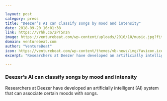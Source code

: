 ```yaml
---

layout: post
category: press
title: "Deezer’s AI can classify songs by mood and intensity"
date: 2018-09-20 16:01:38
link: https://vrhk.co/2PT5nzn
image: https://venturebeat.com/wp-content/uploads/2016/10/music.jpg?fit=2048%2C1211&strip=all
domain: venturebeat.com
author: "VentureBeat"
icon: https://venturebeat.com/wp-content/themes/vb-news/img/favicon.ico
excerpt: "Researchers at Deezer have developed an artificially intelligent (AI) system that can associate certain moods with songs."

---
```


### Deezer’s AI can classify songs by mood and intensity

Researchers at Deezer have developed an artificially intelligent (AI) system that can associate certain moods with songs.